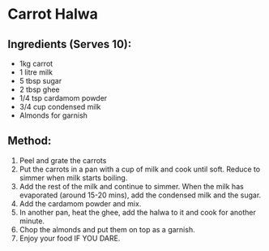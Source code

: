 # Carrot Halwa

## Ingredients (Serves 10):

- 1kg carrot
- 1 litre milk
- 5 tbsp sugar
- 2 tbsp ghee
- 1/4 tsp cardamom powder
- 3/4 cup condensed milk
- Almonds for garnish


## Method:

1. Peel and grate the carrots
2. Put the carrots in a pan with a cup of milk and cook until soft. Reduce to simmer when milk starts boiling.
3. Add the rest of the milk and continue to simmer. When the milk has evaporated (around 15-20 mins), add the condensed milk and the sugar.
4. Add the cardamom powder and mix.
5. In another pan, heat the ghee, add the halwa to it and cook for another minute.
6. Chop the almonds and put them on top as a garnish.
7. Enjoy your food IF YOU DARE.